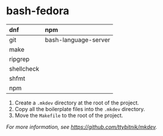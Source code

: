 # bash-fedora

| dnf        | npm                  |
|:-----------|:---------------------|
| git        | bash-language-server |
| make       |                      |
| ripgrep    |                      |
| shellcheck |                      |
| shfmt      |                      |
| npm        |                      |

1. Create a `.mkdev` directory at the root of the project.
2. Copy all the boilerplate files into the `.mkdev` directory.
3. Move the `Makefile` to the root of the project.

*For more information, see <https://github.com/ttybitnik/mkdev>.*
